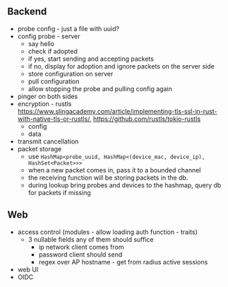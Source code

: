 ## Backend
- probe config - just a file with uuid?
- config probe - server
  - say hello
  - check if adopted
  - if yes, start sending and accepting packets
  - if no, display for adoption and ignore packets on the server side
  - store configuration on server
  - pull configuration
  - allow stopping the probe and pulling config again
- pinger on both sides
- encryption - rustls https://www.slingacademy.com/article/implementing-tls-ssl-in-rust-with-native-tls-or-rustls/, https://github.com/rustls/tokio-rustls
  - config
  - data
- transmit cancellation
- packet storage
  - use `HashMap<probe_uuid, HashMap<(device_mac, device_ip), HashSet<Packet>>>`
  - when a new packet comes in, pass it to a bounded channel
  - the receiving function will be storing packets in the db.
  - during lookup bring probes and devices to the hashmap, query db for packets if missing
## Web
- access control (modules - allow loading auth function - traits)
  - 3 nullable fields any of them should suffice
    - ip network client comes from
    - password client should send
    - regex over AP hostname - get from radius active sessions
- web UI
- OIDC
